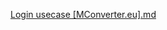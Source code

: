 [Login usecase [MConverter.eu].md](https://github.com/user-attachments/files/17006550/Login.usecase.MConverter.eu.md)
